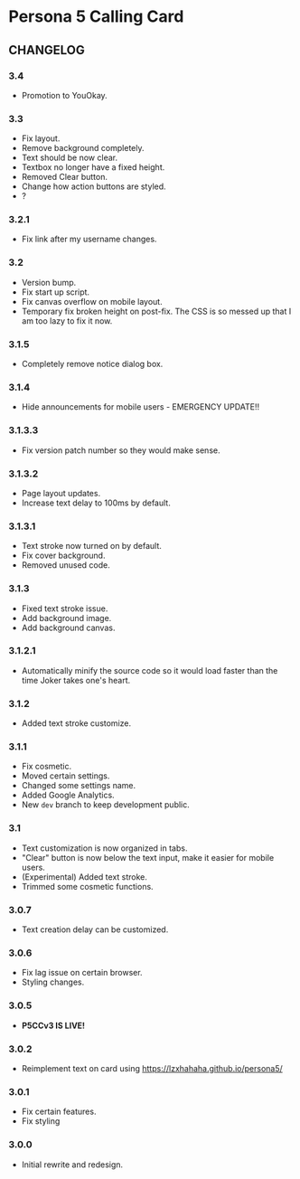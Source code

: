 # Persona 5 Calling Card

## CHANGELOG

### 3.4

- Promotion to YouOkay.

### 3.3

- Fix layout.
- Remove background completely.
- Text should be now clear.
- Textbox no longer have a fixed height.
- Removed Clear button.
- Change how action buttons are styled.
- ?

### 3.2.1

- Fix link after my username changes.

### 3.2

- Version bump.
- Fix start up script.
- Fix canvas overflow on mobile layout.
- Temporary fix broken height on post-fix. The CSS is so messed up that I am too lazy to fix it now.

### 3.1.5

- Completely remove notice dialog box.

### 3.1.4

- Hide announcements for mobile users - EMERGENCY UPDATE!!

### 3.1.3.3

- Fix version patch number so they would make sense.

### 3.1.3.2

- Page layout updates.
- Increase text delay to 100ms by default.

### 3.1.3.1

- Text stroke now turned on by default.
- Fix cover background.
- Removed unused code.

### 3.1.3

- Fixed text stroke issue.
- Add background image.
- Add background canvas.

### 3.1.2.1

- Automatically minify the source code so it would load faster than the time Joker takes one's heart.

### 3.1.2

- Added text stroke customize.

### 3.1.1

- Fix cosmetic.
- Moved certain settings.
- Changed some settings name.
- Added Google Analytics.
- New `dev` branch to keep development public.

### 3.1

- Text customization is now organized in tabs.
- "Clear" button is now below the text input, make it easier for mobile users.
- (Experimental) Added text stroke.
- Trimmed some cosmetic functions.

### 3.0.7

- Text creation delay can be customized.

### 3.0.6

- Fix lag issue on certain browser.
- Styling changes.
### 3.0.5

- **P5CCv3 IS LIVE!**
### 3.0.2

- Reimplement text on card using https://lzxhahaha.github.io/persona5/
### 3.0.1

- Fix certain features.
- Fix styling
### 3.0.0

- Initial rewrite and redesign.